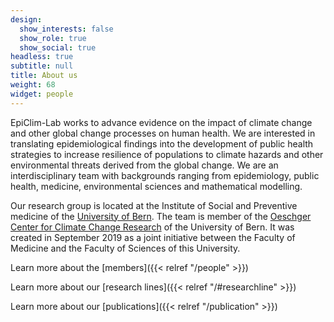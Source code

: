```yaml
---
design:
  show_interests: false
  show_role: true
  show_social: true
headless: true
subtitle: null
title: About us
weight: 68
widget: people
---
```


EpiClim-Lab works to advance evidence on the impact of climate change and other global change processes on human health. We are interested in translating epidemiological findings into the development of public health strategies to increase resilience of populations to climate hazards and other environmental threats derived from the global change. We are an interdisciplinary team with backgrounds ranging from epidemiology, public health, medicine, environmental sciences and mathematical modelling.

Our research group is located at the Institute of Social and Preventive medicine of the [University of Bern](https://www.ispm.unibe.ch/). The team is member of the [Oeschger Center for Climate Change Research](https://www.oeschger.unibe.ch/) of the University of Bern. It was created in September 2019 as a joint initiative between the Faculty of Medicine and the Faculty of Sciences of this University.

Learn more about the [members]({{< relref "/people" >}})

Learn more about our [research lines]({{< relref "/#researchline" >}})

Learn more about our [publications]({{< relref "/publication" >}})


